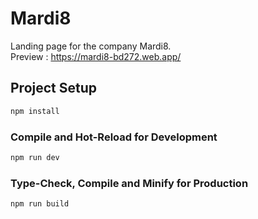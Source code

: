 # Mardi8

Landing page for the company Mardi8.  
Preview : https://mardi8-bd272.web.app/

## Project Setup

```sh
npm install
```

### Compile and Hot-Reload for Development

```sh
npm run dev
```

### Type-Check, Compile and Minify for Production

```sh
npm run build
```
